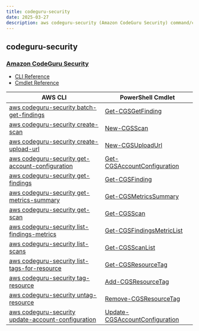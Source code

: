 ```yaml
---
title: codeguru-security
date: 2025-03-27
description: aws codeguru-security (Amazon CodeGuru Security) command/cmdlet list.
---
```


## codeguru-security

### [Amazon CodeGuru Security](https://aws.amazon.com/codeguru/)

* [CLI Reference](https://awscli.amazonaws.com/v2/documentation/api/latest/reference/codeguru-security/index.html)
* [Cmdlet Reference](https://docs.aws.amazon.com/powershell/latest/reference/items/CodeGuruSecurity_cmdlets.html)

|AWS CLI|PowerShell Cmdlet|
|----|----|
|[aws codeguru-security batch-get-findings](https://awscli.amazonaws.com/v2/documentation/api/latest/reference/codeguru-security/batch-get-findings.html)|[Get-CGSGetFinding](https://docs.aws.amazon.com/powershell/latest/reference/items/Get-CGSGetFinding.html)|
|[aws codeguru-security create-scan](https://awscli.amazonaws.com/v2/documentation/api/latest/reference/codeguru-security/create-scan.html)|[New-CGSScan](https://docs.aws.amazon.com/powershell/latest/reference/items/New-CGSScan.html)|
|[aws codeguru-security create-upload-url](https://awscli.amazonaws.com/v2/documentation/api/latest/reference/codeguru-security/create-upload-url.html)|[New-CGSUploadUrl](https://docs.aws.amazon.com/powershell/latest/reference/items/New-CGSUploadUrl.html)|
|[aws codeguru-security get-account-configuration](https://awscli.amazonaws.com/v2/documentation/api/latest/reference/codeguru-security/get-account-configuration.html)|[Get-CGSAccountConfiguration](https://docs.aws.amazon.com/powershell/latest/reference/items/Get-CGSAccountConfiguration.html)|
|[aws codeguru-security get-findings](https://awscli.amazonaws.com/v2/documentation/api/latest/reference/codeguru-security/get-findings.html)|[Get-CGSFinding](https://docs.aws.amazon.com/powershell/latest/reference/items/Get-CGSFinding.html)|
|[aws codeguru-security get-metrics-summary](https://awscli.amazonaws.com/v2/documentation/api/latest/reference/codeguru-security/get-metrics-summary.html)|[Get-CGSMetricsSummary](https://docs.aws.amazon.com/powershell/latest/reference/items/Get-CGSMetricsSummary.html)|
|[aws codeguru-security get-scan](https://awscli.amazonaws.com/v2/documentation/api/latest/reference/codeguru-security/get-scan.html)|[Get-CGSScan](https://docs.aws.amazon.com/powershell/latest/reference/items/Get-CGSScan.html)|
|[aws codeguru-security list-findings-metrics](https://awscli.amazonaws.com/v2/documentation/api/latest/reference/codeguru-security/list-findings-metrics.html)|[Get-CGSFindingsMetricList](https://docs.aws.amazon.com/powershell/latest/reference/items/Get-CGSFindingsMetricList.html)|
|[aws codeguru-security list-scans](https://awscli.amazonaws.com/v2/documentation/api/latest/reference/codeguru-security/list-scans.html)|[Get-CGSScanList](https://docs.aws.amazon.com/powershell/latest/reference/items/Get-CGSScanList.html)|
|[aws codeguru-security list-tags-for-resource](https://awscli.amazonaws.com/v2/documentation/api/latest/reference/codeguru-security/list-tags-for-resource.html)|[Get-CGSResourceTag](https://docs.aws.amazon.com/powershell/latest/reference/items/Get-CGSResourceTag.html)|
|[aws codeguru-security tag-resource](https://awscli.amazonaws.com/v2/documentation/api/latest/reference/codeguru-security/tag-resource.html)|[Add-CGSResourceTag](https://docs.aws.amazon.com/powershell/latest/reference/items/Add-CGSResourceTag.html)|
|[aws codeguru-security untag-resource](https://awscli.amazonaws.com/v2/documentation/api/latest/reference/codeguru-security/untag-resource.html)|[Remove-CGSResourceTag](https://docs.aws.amazon.com/powershell/latest/reference/items/Remove-CGSResourceTag.html)|
|[aws codeguru-security update-account-configuration](https://awscli.amazonaws.com/v2/documentation/api/latest/reference/codeguru-security/update-account-configuration.html)|[Update-CGSAccountConfiguration](https://docs.aws.amazon.com/powershell/latest/reference/items/Update-CGSAccountConfiguration.html)|

